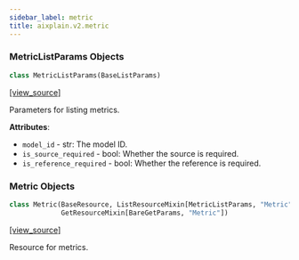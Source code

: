 ```yaml
---
sidebar_label: metric
title: aixplain.v2.metric
---
```


### MetricListParams Objects

```python
class MetricListParams(BaseListParams)
```

[[view_source]](https://github.com/aixplain/aiXplain/blob/main/aixplain/v2/metric.py#L13)

Parameters for listing metrics.

**Attributes**:

- `model_id` - str: The model ID.
- `is_source_required` - bool: Whether the source is required.
- `is_reference_required` - bool: Whether the reference is required.

### Metric Objects

```python
class Metric(BaseResource, ListResourceMixin[MetricListParams, "Metric"],
             GetResourceMixin[BareGetParams, "Metric"])
```

[[view_source]](https://github.com/aixplain/aiXplain/blob/main/aixplain/v2/metric.py#L27)

Resource for metrics.

